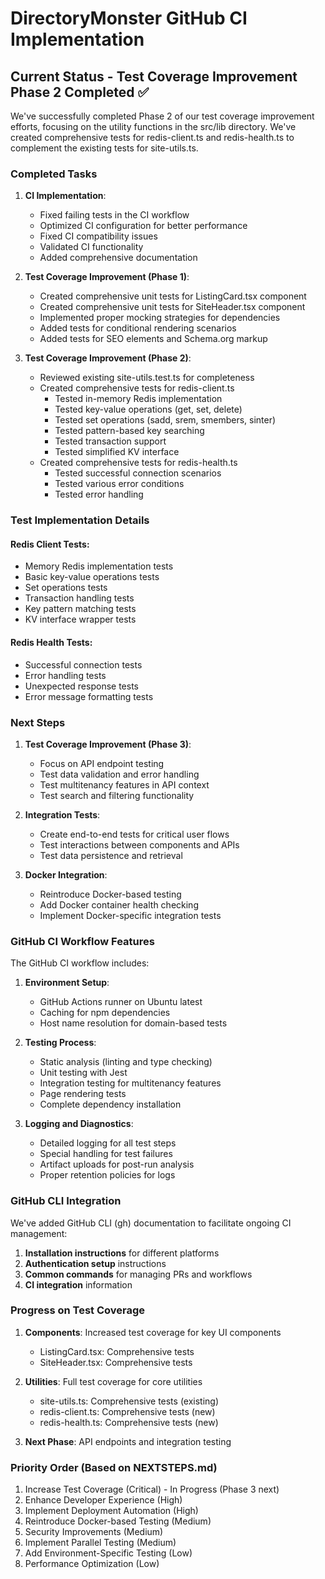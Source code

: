 # DirectoryMonster GitHub CI Implementation

## Current Status - Test Coverage Improvement Phase 2 Completed ✅

We've successfully completed Phase 2 of our test coverage improvement efforts, focusing on the utility functions in the src/lib directory. We've created comprehensive tests for redis-client.ts and redis-health.ts to complement the existing tests for site-utils.ts.

### Completed Tasks

1. **CI Implementation**:
   - Fixed failing tests in the CI workflow
   - Optimized CI configuration for better performance
   - Fixed CI compatibility issues
   - Validated CI functionality
   - Added comprehensive documentation

2. **Test Coverage Improvement (Phase 1)**:
   - Created comprehensive unit tests for ListingCard.tsx component
   - Created comprehensive unit tests for SiteHeader.tsx component
   - Implemented proper mocking strategies for dependencies
   - Added tests for conditional rendering scenarios
   - Added tests for SEO elements and Schema.org markup

3. **Test Coverage Improvement (Phase 2)**:
   - Reviewed existing site-utils.test.ts for completeness
   - Created comprehensive tests for redis-client.ts
     - Tested in-memory Redis implementation
     - Tested key-value operations (get, set, delete)
     - Tested set operations (sadd, srem, smembers, sinter)
     - Tested pattern-based key searching
     - Tested transaction support
     - Tested simplified KV interface
   - Created comprehensive tests for redis-health.ts
     - Tested successful connection scenarios
     - Tested various error conditions
     - Tested error handling

### Test Implementation Details

#### Redis Client Tests:
- Memory Redis implementation tests
- Basic key-value operations tests
- Set operations tests
- Transaction handling tests
- Key pattern matching tests
- KV interface wrapper tests

#### Redis Health Tests:
- Successful connection tests
- Error handling tests
- Unexpected response tests
- Error message formatting tests

### Next Steps

1. **Test Coverage Improvement (Phase 3)**:
   - Focus on API endpoint testing
   - Test data validation and error handling
   - Test multitenancy features in API context
   - Test search and filtering functionality

2. **Integration Tests**:
   - Create end-to-end tests for critical user flows
   - Test interactions between components and APIs
   - Test data persistence and retrieval

3. **Docker Integration**:
   - Reintroduce Docker-based testing
   - Add Docker container health checking
   - Implement Docker-specific integration tests

### GitHub CI Workflow Features

The GitHub CI workflow includes:

1. **Environment Setup**:
   - GitHub Actions runner on Ubuntu latest
   - Caching for npm dependencies 
   - Host name resolution for domain-based tests

2. **Testing Process**:
   - Static analysis (linting and type checking)
   - Unit testing with Jest
   - Integration testing for multitenancy features
   - Page rendering tests
   - Complete dependency installation

3. **Logging and Diagnostics**:
   - Detailed logging for all test steps
   - Special handling for test failures
   - Artifact uploads for post-run analysis
   - Proper retention policies for logs

### GitHub CLI Integration

We've added GitHub CLI (gh) documentation to facilitate ongoing CI management:

1. **Installation instructions** for different platforms
2. **Authentication setup** instructions
3. **Common commands** for managing PRs and workflows
4. **CI integration** information

### Progress on Test Coverage

1. **Components**: Increased test coverage for key UI components
   - ListingCard.tsx: Comprehensive tests
   - SiteHeader.tsx: Comprehensive tests

2. **Utilities**: Full test coverage for core utilities
   - site-utils.ts: Comprehensive tests (existing)
   - redis-client.ts: Comprehensive tests (new)
   - redis-health.ts: Comprehensive tests (new)

3. **Next Phase**: API endpoints and integration testing

### Priority Order (Based on NEXTSTEPS.md)

1. Increase Test Coverage (Critical) - In Progress (Phase 3 next)
2. Enhance Developer Experience (High)
3. Implement Deployment Automation (High)
4. Reintroduce Docker-based Testing (Medium)
5. Security Improvements (Medium)
6. Implement Parallel Testing (Medium)
7. Add Environment-Specific Testing (Low)
8. Performance Optimization (Low)
